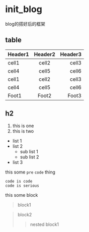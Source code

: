 init_blog
=========

blog的搭好后的框架


## table

| Header1 | Header2 | Header3 |
|:--------|:-------:|--------:|
| cell1   | cell2   | cell3   |
| cell4   | cell5   | cell6   |
| cell1   | cell2   | cell3   |
| cell4   | cell5   | cell6   |
| Foot1   | Foot2   | Foot3


## h2

1. this is one
2. this is two

* list 1
* list 2
  * sub list 1
  * sub list 2
* list 3


this some `pre` `code` thing

    code is code
    code is serious
    

this some block

> block1

> block2
> > nested block1
